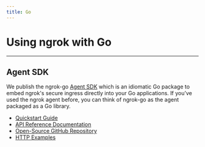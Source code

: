 ```yaml
---
title: Go
---
```


# Using ngrok with Go

---

## Agent SDK

We publish the ngrok-go [Agent SDK](/agent-sdks/) which is an idiomatic Go
package to embed ngrok's secure ingress directly into your Go applications. If
you’ve used the ngrok agent before, you can think of ngrok-go as the agent
packaged as a Go library.

- [Quickstart Guide](/getting-started/go/)
- [API Reference Documentation](https://pkg.go.dev/golang.ngrok.com/ngrok)
- [Open-Source GitHub Repository](http://github.com/ngrok/ngrok-go)
- [HTTP Examples](/http/?cty=go-sdk)
